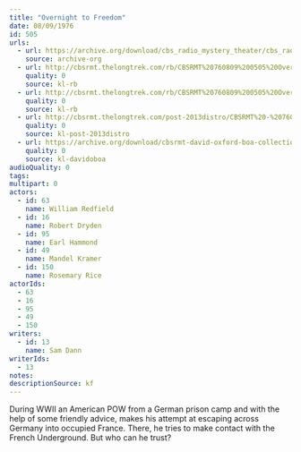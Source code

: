 ```yaml
---
title: "Overnight to Freedom"
date: 08/09/1976
id: 505
urls: 
  - url: https://archive.org/download/cbs_radio_mystery_theater/cbs_radio_mystery_theater-0501-0550.zip/cbs_radio_mystery_theater-0501-0550%2Fcbsrmt_0505_overnight_to_freedom.mp3
    source: archive-org
  - url: http://cbsrmt.thelongtrek.com/rb/CBSRMT%20760809%200505%20Overnight%20to%20Freedom_wuwm.mp3
    quality: 0
    source: kl-rb
  - url: http://cbsrmt.thelongtrek.com/rb/CBSRMT%20760809%200505%20Overnight%20To%20Freedom_wbbm_rb.mp3
    quality: 0
    source: kl-rb
  - url: http://cbsrmt.thelongtrek.com/post-2013distro/CBSRMT%20-%20760809%200505%20Overnight%20to%20Freedom.mp3
    quality: 0
    source: kl-post-2013distro
  - url: https://archive.org/download/cbsrmt-david-oxford-boa-collection/CBSRMT-760809-0505-Overnight-to-Freedom-(128-44)_WUWM-FM-{BoA}.mp3
    quality: 0
    source: kl-davidoboa
audioQuality: 0
tags: 
multipart: 0
actors:  
  - id: 63
    name: William Redfield  
  - id: 16
    name: Robert Dryden  
  - id: 95
    name: Earl Hammond  
  - id: 49
    name: Mandel Kramer  
  - id: 150
    name: Rosemary Rice
actorIds:  
  - 63  
  - 16  
  - 95  
  - 49  
  - 150
writers:  
  - id: 13
    name: Sam Dann
writerIds:  
  - 13
notes: 
descriptionSource: kf
---
```

During WWII an American POW from a German prison camp and with the help of some friendly advice, makes his attempt at escaping across Germany into occupied France. There, he tries to make contact with the French Underground. But who can he trust?